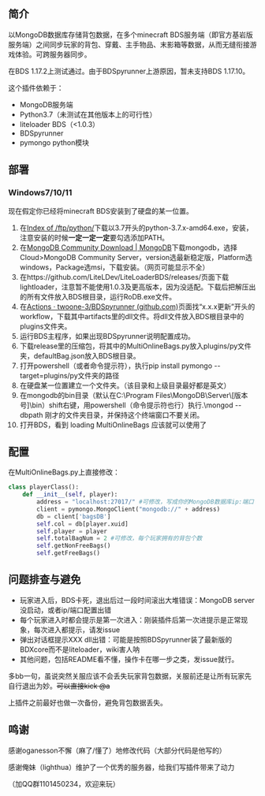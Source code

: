 ## 简介

以MongoDB数据库存储背包数据，在多个minecraft BDS服务端（即官方基岩版服务端）之间同步玩家的背包、穿戴、主手物品、末影箱等数据，从而无缝衔接游戏体验。可跨服务器同步。

在BDS 1.17.2上测试通过。由于BDSpyrunner上游原因，暂未支持BDS 1.17.10。

这个插件依赖于：

- MongoDB服务端
- Python3.7（未测试在其他版本上的可行性）
- liteloader BDS（<1.0.3）
- BDSpyrunner
- pymongo python模块

## 部署

### Windows7/10/11

现在假定你已经将minecraft BDS安装到了硬盘的某一位置。

1. 在[Index of /ftp/python/](https://www.python.org/ftp/python/)下载以3.7开头的python-3.7.x-amd64.exe，安装，注意安装的时候**一定一定一定**要勾选添加PATH。
2. 在[MongoDB Community Download | MongoDB](https://www.mongodb.com/try/download/community)下载mongodb，选择Cloud>MongoDB Community Server，version选最新稳定版，Platform选windows，Package选msi，下载安装。（网页可能显示不全）
3. 在https://github.com/LiteLDev/LiteLoaderBDS/releases/页面下载lightloader，注意暂不能使用1.0.3及更高版本，因为没适配。下载后把解压出的所有文件放入BDS根目录，运行RoDB.exe文件。
4. 在[Actions · twoone-3/BDSpyrunner (github.com)](https://github.com/twoone-3/BDSpyrunner/actions)页面找“x.x.x更新”开头的workflow，下载其中artifacts里的dll文件。将dll文件放入BDS根目录中的plugins文件夹。
5. 运行BDS主程序，如果出现BDSpyrunner说明配置成功。
6. 下载release里的压缩包，将其中的MultiOnlineBags.py放入plugins/py文件夹，defaultBag.json放入BDS根目录。
7. 打开powershell（或者命令提示符），执行pip install pymongo --target=plugins/py文件夹的路径
8. 在硬盘某一位置建立一个文件夹。（该目录和上级目录最好都是英文）
9. 在mongodb的bin目录（默认在C:\Program Files\MongoDB\Server\\[版本号]\bin）shift右键，用powershell（命令提示符也行）执行.\mongod --dbpath 刚才的文件夹目录，并保持这个终端窗口不要关闭。
10. 打开BDS，看到 loading MultiOnlineBags 应该就可以使用了

## 配置

在MultiOnlineBags.py上直接修改：

```python
class playerClass(): 
    def __init__(self, player):
        address = "localhost:27017/" #可修改，写成你的MongoDB数据库ip:端口
        client = pymongo.MongoClient("mongodb://" + address)
        db = client['bagsDB']
        self.col = db[player.xuid]
        self.player = player
        self.totalBagNum = 2 #可修改，每个玩家拥有的背包个数
        self.getNonFreeBags()
        self.getFreeBags()
```

## 问题排查与避免

- 玩家进入后，BDS卡死，退出后过一段时间滚出大堆错误：MongoDB server没启动，或者ip/端口配置出错
- 每个玩家进入时都会提示是第一次进入：刚装插件后第一次进提示是正常现象，每次进入都提示，请发issue
- 弹出对话框提示XXX dll出错：可能是按照BDSpyrunner装了最新版的BDXcore而不是liteloader，wiki害人呐
- 其他问题，包括README看不懂，操作卡在哪一步之类，发issue就行。

多bb一句，虽说突然关服应该不会丢失玩家背包数据，关服前还是让所有玩家先自行退出为妙。~~可以直接kick @a~~

上插件之前最好也做一次备份，避免背包数据丢失。

## 鸣谢

感谢oganesson不懈（麻了/懂了）地修改代码（大部分代码是他写的）

感谢俺妹（lighthua）维护了一个优秀的服务器，给我们写插件带来了动力

（加QQ群1101450234，欢迎来玩）

